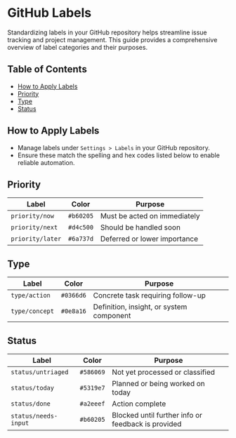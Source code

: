 # GitHub Labels

Standardizing labels in your GitHub repository helps streamline issue tracking and project management. This guide provides a comprehensive overview of label categories and their purposes.

## Table of Contents

- [How to Apply Labels](#how-to-apply-labels)
- [Priority](#priority)
- [Type](#type)
- [Status](#status)

## How to Apply Labels

- Manage labels under `Settings > Labels` in your GitHub repository.
- Ensure these match the spelling and hex codes listed below to enable reliable automation.

## Priority

| Label             | Color     | Purpose                                  |
|-------------------|-----------|------------------------------------------|
| `priority/now`    | `#b60205` | Must be acted on immediately             |
| `priority/next`   | `#d4c500` | Should be handled soon                   |
| `priority/later`  | `#6a737d` | Deferred or lower importance             |

## Type

| Label             | Color     | Purpose                                  |
|-------------------|-----------|------------------------------------------|
| `type/action`     | `#0366d6` | Concrete task requiring follow-up        |
| `type/concept`    | `#0e8a16` | Definition, insight, or system component |

## Status

| Label                 | Color     | Purpose                                              |
|----------------------|-----------|------------------------------------------------------|
| `status/untriaged`   | `#586069` | Not yet processed or classified                     |
| `status/today`       | `#5319e7` | Planned or being worked on today                    |
| `status/done`        | `#a2eeef` | Action complete                                      |
| `status/needs-input` | `#b60205` | Blocked until further info or feedback is provided  |
